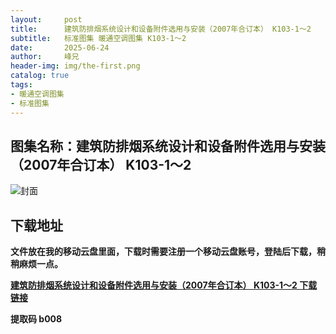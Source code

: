 ```yaml
---
layout:     post
title:      建筑防排烟系统设计和设备附件选用与安装（2007年合订本） K103-1～2
subtitle:   标准图集 暖通空调图集 K103-1～2
date:       2025-06-24
author:     峰兄
header-img: img/the-first.png
catalog: true
tags:
- 暖通空调图集
- 标准图集
---
```

## 图集名称：建筑防排烟系统设计和设备附件选用与安装（2007年合订本） K103-1～2
![封面](https://pic1.imgdb.cn/item/6858f5a158cb8da5c864efa2.jpg)


## 下载地址 ##
**文件放在我的移动云盘里面，下载时需要注册一个移动云盘账号，登陆后下载，稍稍麻烦一点。**  
  
[**建筑防排烟系统设计和设备附件选用与安装（2007年合订本） K103-1～2 下载链接**](https://caiyun.139.com/w/i/2nQQTbJjc0X4j)


**提取码 b008**


